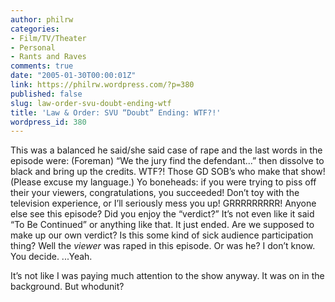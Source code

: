 ```yaml
---
author: philrw
categories:
- Film/TV/Theater
- Personal
- Rants and Raves
comments: true
date: "2005-01-30T00:00:01Z"
link: https://philrw.wordpress.com/?p=380
published: false
slug: law-order-svu-doubt-ending-wtf
title: 'Law & Order: SVU “Doubt” Ending: WTF?!'
wordpress_id: 380
---
```


This was a balanced he said/she said case of rape and the last words in the episode were: (Foreman) “We the jury find the defendant...” then dissolve to black and bring up the credits. WTF?! Those GD SOB’s who make that show! (Please excuse my language.) Yo boneheads: if you were trying to piss off their your viewers, congratulations, you succeeded! Don’t toy with the television experience, or I’ll seriously mess you up! GRRRRRRRRR! Anyone else see this episode? Did you enjoy the “verdict?” It’s not even like it said “To Be Continued” or anything like that. It just ended. Are we supposed to make up our own verdict? Is this some kind of sick audience participation thing? Well the _viewer_ was raped in this episode. Or was he? I don’t know. You decide. ...Yeah.

<!--more-->

It’s not like I was paying much attention to the show anyway. It was on in the background. But whodunit?
